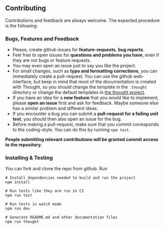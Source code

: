 ## Contributing

Contributions and feedback are always welcome. The expected procedure is the following:

### Bugs, Features and Feedback

- Please, create github issues for **feature-requests**, **bug reports**.
- Feel free to open issues for **questions and problems you have**, even if they are not bugs
  or feature requests.
- You may even open an issue just to say you like the project.
- For small changes, such as **typo and formatting corrections**, you can immediately
  create a pull-request. You can use the github web-interface, but keep in mind that most of the documentation
  is created with Thought, so you should change the template in the `.thought` directory or change the default
  templates in [the thought project](https://github.com/nknapp/thought/tree/master/handlebars).
- If you have an idea for a **new feature** that you would like to implement, please **open an issue** first and ask
  for feedback. Maybe someone else has a similar problem and different ideas.
- If you encounter a bug you can submit a **pull-request for a failing unit test**, you should then also open an issue
  for the bug.
- Before making a pull-request, make sure that you commit corresponds to the coding-style. You can do this by
  running `npm test`.

**People submitting relevant contributions will be granted commit access to the repository.**

### Installing & Testing

You can fork and clone the repo from github. Run

```shell
# Install dependencies needed to build and run the project
npm install

# Run tests like they are run in CI
npm run test

# Run tests in watch mode
npm run dev

# Generate README.md and other documentation files
npm run thought

```
